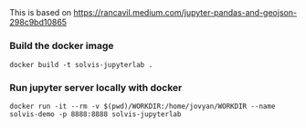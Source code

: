 
##

This is based on https://rancavil.medium.com/jupyter-pandas-and-geojson-298c9bd10865

### Build the docker image

```
docker build -t solvis-jupyterlab .
```

### Run jupyter server locally with docker

```
docker run -it --rm -v $(pwd)/WORKDIR:/home/jovyan/WORKDIR --name solvis-demo -p 8888:8888 solvis-jupyterlab
```